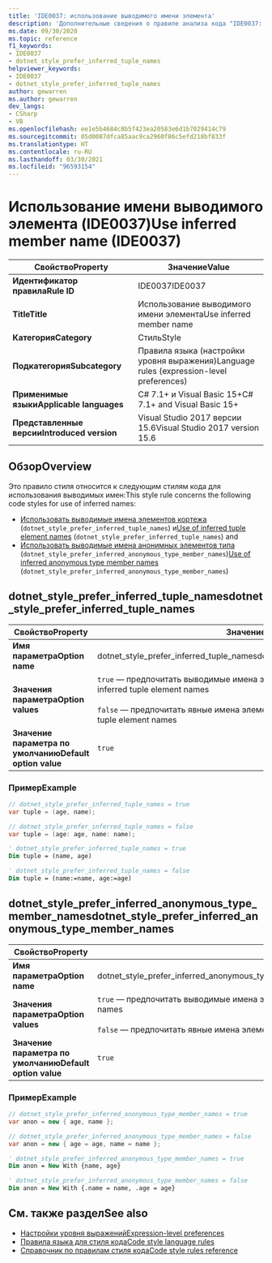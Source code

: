 ```yaml
---
title: 'IDE0037: использование выводимого имени элемента'
description: 'Дополнительные сведения о правиле анализа кода "IDE0037: использование выводимого имени элемента"'
ms.date: 09/30/2020
ms.topic: reference
f1_keywords:
- IDE0037
- dotnet_style_prefer_inferred_tuple_names
helpviewer_keywords:
- IDE0037
- dotnet_style_prefer_inferred_tuple_names
author: gewarren
ms.author: gewarren
dev_langs:
- CSharp
- VB
ms.openlocfilehash: ee1e5b4684c8b5f423ea20583e6d1b7029414c79
ms.sourcegitcommit: 05d0087dfca85aac9ca2960f86c5efd218bf833f
ms.translationtype: HT
ms.contentlocale: ru-RU
ms.lasthandoff: 03/30/2021
ms.locfileid: "96593154"
---
```

# <a name="use-inferred-member-name-ide0037"></a><span data-ttu-id="d590f-103">Использование имени выводимого элемента (IDE0037)</span><span class="sxs-lookup"><span data-stu-id="d590f-103">Use inferred member name (IDE0037)</span></span>

|<span data-ttu-id="d590f-104">Свойство</span><span class="sxs-lookup"><span data-stu-id="d590f-104">Property</span></span>|<span data-ttu-id="d590f-105">Значение</span><span class="sxs-lookup"><span data-stu-id="d590f-105">Value</span></span>|
|-|-|
| <span data-ttu-id="d590f-106">**Идентификатор правила**</span><span class="sxs-lookup"><span data-stu-id="d590f-106">**Rule ID**</span></span> | <span data-ttu-id="d590f-107">IDE0037</span><span class="sxs-lookup"><span data-stu-id="d590f-107">IDE0037</span></span> |
| <span data-ttu-id="d590f-108">**Title**</span><span class="sxs-lookup"><span data-stu-id="d590f-108">**Title**</span></span> | <span data-ttu-id="d590f-109">Использование выводимого имени элемента</span><span class="sxs-lookup"><span data-stu-id="d590f-109">Use inferred member name</span></span> |
| <span data-ttu-id="d590f-110">**Категория**</span><span class="sxs-lookup"><span data-stu-id="d590f-110">**Category**</span></span> | <span data-ttu-id="d590f-111">Стиль</span><span class="sxs-lookup"><span data-stu-id="d590f-111">Style</span></span> |
| <span data-ttu-id="d590f-112">**Подкатегория**</span><span class="sxs-lookup"><span data-stu-id="d590f-112">**Subcategory**</span></span> | <span data-ttu-id="d590f-113">Правила языка (настройки уровня выражения)</span><span class="sxs-lookup"><span data-stu-id="d590f-113">Language rules (expression-level preferences)</span></span> |
| <span data-ttu-id="d590f-114">**Применимые языки**</span><span class="sxs-lookup"><span data-stu-id="d590f-114">**Applicable languages**</span></span> | <span data-ttu-id="d590f-115">C# 7.1+ и Visual Basic 15+</span><span class="sxs-lookup"><span data-stu-id="d590f-115">C# 7.1+ and Visual Basic 15+</span></span> |
| <span data-ttu-id="d590f-116">**Представленные версии**</span><span class="sxs-lookup"><span data-stu-id="d590f-116">**Introduced version**</span></span> | <span data-ttu-id="d590f-117">Visual Studio 2017 версии 15.6</span><span class="sxs-lookup"><span data-stu-id="d590f-117">Visual Studio 2017 version 15.6</span></span> |

## <a name="overview"></a><span data-ttu-id="d590f-118">Обзор</span><span class="sxs-lookup"><span data-stu-id="d590f-118">Overview</span></span>

<span data-ttu-id="d590f-119">Это правило стиля относится к следующим стилям кода для использования выводимых имен:</span><span class="sxs-lookup"><span data-stu-id="d590f-119">This style rule concerns the following code styles for use of inferred names:</span></span>

- <span data-ttu-id="d590f-120">[Использовать выводимые имена элементов кортежа](#dotnet_style_prefer_inferred_tuple_names) (`dotnet_style_prefer_inferred_tuple_names`) и</span><span class="sxs-lookup"><span data-stu-id="d590f-120">[Use of inferred tuple element names](#dotnet_style_prefer_inferred_tuple_names) (`dotnet_style_prefer_inferred_tuple_names`) and</span></span>
- <span data-ttu-id="d590f-121">[Использовать выводимые имена анонимных элементов типа](#dotnet_style_prefer_inferred_anonymous_type_member_names) (`dotnet_style_prefer_inferred_anonymous_type_member_names`)</span><span class="sxs-lookup"><span data-stu-id="d590f-121">[Use of inferred anonymous type member names](#dotnet_style_prefer_inferred_anonymous_type_member_names) (`dotnet_style_prefer_inferred_anonymous_type_member_names`)</span></span>

## <a name="dotnet_style_prefer_inferred_tuple_names"></a><span data-ttu-id="d590f-122">dotnet_style_prefer_inferred_tuple_names</span><span class="sxs-lookup"><span data-stu-id="d590f-122">dotnet_style_prefer_inferred_tuple_names</span></span>

|<span data-ttu-id="d590f-123">Свойство</span><span class="sxs-lookup"><span data-stu-id="d590f-123">Property</span></span>|<span data-ttu-id="d590f-124">Значение</span><span class="sxs-lookup"><span data-stu-id="d590f-124">Value</span></span>|
|-|-|
| <span data-ttu-id="d590f-125">**Имя параметра**</span><span class="sxs-lookup"><span data-stu-id="d590f-125">**Option name**</span></span> | <span data-ttu-id="d590f-126">dotnet_style_prefer_inferred_tuple_names</span><span class="sxs-lookup"><span data-stu-id="d590f-126">dotnet_style_prefer_inferred_tuple_names</span></span>
| <span data-ttu-id="d590f-127">**Значения параметра**</span><span class="sxs-lookup"><span data-stu-id="d590f-127">**Option values**</span></span> | <span data-ttu-id="d590f-128">`true` — предпочитать выводимые имена элементов кортежа</span><span class="sxs-lookup"><span data-stu-id="d590f-128">`true` - Prefer inferred tuple element names</span></span><br /><br /><span data-ttu-id="d590f-129">`false` — предпочитать явные имена элементов кортежа</span><span class="sxs-lookup"><span data-stu-id="d590f-129">`false` - Prefer explicit tuple element names</span></span> |
| <span data-ttu-id="d590f-130">**Значение параметра по умолчанию**</span><span class="sxs-lookup"><span data-stu-id="d590f-130">**Default option value**</span></span> | `true` |

### <a name="example"></a><span data-ttu-id="d590f-131">Пример</span><span class="sxs-lookup"><span data-stu-id="d590f-131">Example</span></span>

```csharp
// dotnet_style_prefer_inferred_tuple_names = true
var tuple = (age, name);

// dotnet_style_prefer_inferred_tuple_names = false
var tuple = (age: age, name: name);
```

```vb
' dotnet_style_prefer_inferred_tuple_names = true
Dim tuple = (name, age)

' dotnet_style_prefer_inferred_tuple_names = false
Dim tuple = (name:=name, age:=age)
```

## <a name="dotnet_style_prefer_inferred_anonymous_type_member_names"></a><span data-ttu-id="d590f-132">dotnet_style_prefer_inferred_anonymous_type_member_names</span><span class="sxs-lookup"><span data-stu-id="d590f-132">dotnet_style_prefer_inferred_anonymous_type_member_names</span></span>

|<span data-ttu-id="d590f-133">Свойство</span><span class="sxs-lookup"><span data-stu-id="d590f-133">Property</span></span>|<span data-ttu-id="d590f-134">Значение</span><span class="sxs-lookup"><span data-stu-id="d590f-134">Value</span></span>|
|-|-|
| <span data-ttu-id="d590f-135">**Имя параметра**</span><span class="sxs-lookup"><span data-stu-id="d590f-135">**Option name**</span></span> | <span data-ttu-id="d590f-136">dotnet_style_prefer_inferred_anonymous_type_member_names</span><span class="sxs-lookup"><span data-stu-id="d590f-136">dotnet_style_prefer_inferred_anonymous_type_member_names</span></span>
| <span data-ttu-id="d590f-137">**Значения параметра**</span><span class="sxs-lookup"><span data-stu-id="d590f-137">**Option values**</span></span> | <span data-ttu-id="d590f-138">`true` — предпочитать выводимые имена элементов анонимного типа</span><span class="sxs-lookup"><span data-stu-id="d590f-138">`true` - Prefer inferred anonymous type member names</span></span><br /><br /><span data-ttu-id="d590f-139">`false` — предпочитать явные имена элементов анонимного типа</span><span class="sxs-lookup"><span data-stu-id="d590f-139">`false` - Prefer explicit anonymous type member names</span></span> |
| <span data-ttu-id="d590f-140">**Значение параметра по умолчанию**</span><span class="sxs-lookup"><span data-stu-id="d590f-140">**Default option value**</span></span> | `true` |

### <a name="example"></a><span data-ttu-id="d590f-141">Пример</span><span class="sxs-lookup"><span data-stu-id="d590f-141">Example</span></span>

```csharp
// dotnet_style_prefer_inferred_anonymous_type_member_names = true
var anon = new { age, name };

// dotnet_style_prefer_inferred_anonymous_type_member_names = false
var anon = new { age = age, name = name };
```

```vb
' dotnet_style_prefer_inferred_anonymous_type_member_names = true
Dim anon = New With {name, age}

' dotnet_style_prefer_inferred_anonymous_type_member_names = false
Dim anon = New With {.name = name, .age = age}
```

## <a name="see-also"></a><span data-ttu-id="d590f-142">См. также раздел</span><span class="sxs-lookup"><span data-stu-id="d590f-142">See also</span></span>

- [<span data-ttu-id="d590f-143">Настройки уровня выражений</span><span class="sxs-lookup"><span data-stu-id="d590f-143">Expression-level preferences</span></span>](expression-level-preferences.md)
- [<span data-ttu-id="d590f-144">Правила языка для стиля кода</span><span class="sxs-lookup"><span data-stu-id="d590f-144">Code style language rules</span></span>](language-rules.md)
- [<span data-ttu-id="d590f-145">Справочник по правилам стиля кода</span><span class="sxs-lookup"><span data-stu-id="d590f-145">Code style rules reference</span></span>](index.md)
